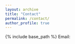 ```yaml
---
layout: archive
title: "Contact"
permalink: /contact/
author_profile: true
---
```

{% include base_path %}
Email: 
